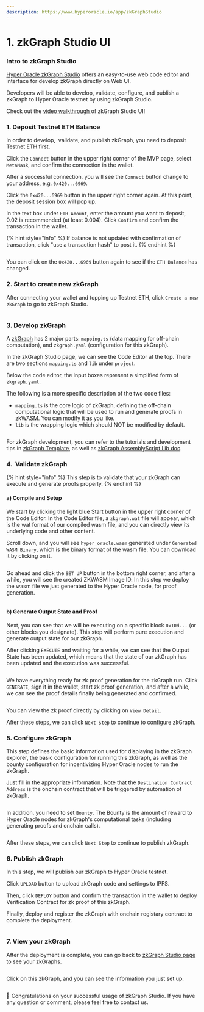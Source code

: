 ```yaml
---
description: https://www.hyperoracle.io/app/zkGraphStudio
---
```


# 1. zkGraph Studio UI

### Intro to zkGraph Studio

[Hyper Oracle zkGraph Studio](https://www.hyperoracle.io/app/zkGraphStudio) offers an easy-to-use web code editor and interface for develop zkGraph directly on Web UI.

Developers will be able to develop, validate, configure, and publish a zkGraph to Hyper Oracle testnet by using zkGraph Studio.

Check out the [video walkthrough ](https://www.youtube.com/watch?v=\_4W615T1gdY)of zkGraph Studio UI!

### 1. Deposit Testnet ETH Balance

In order to develop,  validate, and publish zkGraph, you need to deposit Testnet ETH first.

Click the `Connect` button in the upper right corner of the MVP page, select `MetaMask`, and confirm the connection in the wallet.

After a successful connection, you will see the `Connect` button change to your address, e.g. `0x420...6969`.

Click the `0x420...6969` button in the upper right corner again. At this point, the deposit session box will pop up.

In the text box under `ETH Amount`, enter the amount you want to deposit, 0.02 is recommended (at least 0.004). Click `Confirm` and confirm the transaction in the wallet.

{% hint style="info" %}
If balance is not updated with confirmation of transaction, click "use a transaction hash" to post it.
{% endhint %}

<figure><img src="../../.gitbook/assets/截屏2023-07-22 14.00.34.png" alt=""><figcaption></figcaption></figure>

You can click on the `0x420...6969` button again to see if the `ETH Balance` has changed.

### 2. Start to create new zkGraph

After connecting your wallet and topping up Testnet ETH, click `Create a new zkGraph`  to go to zkGraph Studio.

<figure><img src="../../.gitbook/assets/截屏2023-07-22 14.00.29.png" alt=""><figcaption></figcaption></figure>

### 3. Develop zkGraph

A [zkGraph](broken-reference) has 2 major parts: `mapping.ts` (data mapping for off-chain computation), and `zkgraph.yaml` (configuration for this zkGraph).&#x20;

In the zkGraph Studio page, we can see the Code Editor at the top. There are two sections `mapping.ts` and `lib` under `project`.

Below the code editor, the input boxes represent a simplified form of `zkgraph.yaml`.

The following is a more specific description of the two code files:

* `mapping.ts` is the core logic of zkGraph, defining the off-chain computational logic that will be used to run and generate proofs in zkWASM. You can modify it as you like.
* `lib` is the wrapping logic which should NOT be modified by default.

<figure><img src="../../.gitbook/assets/截屏2023-07-22 14.05.43.png" alt=""><figcaption></figcaption></figure>

For zkGraph development, you can refer to the tutorials and development tips in [zkGraph Template](https://github.com/hyperoracle/zkgraph#zkgraph-template), as well as [zkGraph AssemblyScript Lib doc](../zkgraph-assemblyscript-lib.md).

### 4.  Validate zkGraph

{% hint style="info" %}
This step is to validate that your zkGraph can execute and generate proofs properly.
{% endhint %}

#### a) Compile and Setup

We start by clicking the light blue Start button in the upper right corner of the Code Editor. In the Code Editor file, a `zkgraph.wat` file will appear, which is the wat format of our compiled wasm file, and you can directly view its underlying code and other content.

Scroll down, and you will see `hyper_oracle.wasm` generated under `Generated WASM Binary`, which is the binary format of the wasm file. You can download it by clicking on it.

<figure><img src="../../.gitbook/assets/截屏2023-07-22 14.14.23.png" alt=""><figcaption></figcaption></figure>

Go ahead and click the `SET UP` button in the bottom right corner, and after a while, you will see the created ZKWASM Image ID. In this step we deploy the wasm file we just generated to the Hyper Oracle node, for proof generation.

<figure><img src="../../.gitbook/assets/截屏2023-07-22 14.16.25.png" alt=""><figcaption></figcaption></figure>



#### b) Generate Output State and Proof

Next, you can see that we will be executing on a specific block `0x10d...` (or other blocks you designate). This step will perform pure execution and generate output state for our zkGraph.

After clicking `EXECUTE` and waiting for a while, we can see that the Output State has been updated, which means that the state of our zkGraph has been updated and the execution was successful.

<figure><img src="../../.gitbook/assets/截屏2023-07-22 14.16.30.png" alt=""><figcaption></figcaption></figure>

We have everything ready for zk proof generation for the zkGraph run. Click `GENERATE`, sign it in the wallet, start zk proof generation, and after a while, we can see the proof details finally being generated and confirmed.

<figure><img src="../../.gitbook/assets/截屏2023-07-22 15.17.04.png" alt=""><figcaption></figcaption></figure>

You can view the zk proof directly by clicking on `View Detail`.

After these steps, we can click `Next Step` to continue to configure zkGraph.

### 5. Configure zkGraph

This step defines the basic information used for displaying in the zkGraph explorer, the basic configuration for running this zkGraph, as well as the bounty configuration for incentivizing Hyper Oracle nodes to run the zkGraph.

Just fill in the appropriate information. Note that the `Destination Contract Address`  is the onchain contract that will be triggered by automation of zkGraph.

<figure><img src="../../.gitbook/assets/截屏2023-07-22 15.26.44.png" alt=""><figcaption></figcaption></figure>

In addition, you need to set `Bounty`. The Bounty is the amount of reward to Hyper Oracle nodes for zkGraph's computational tasks (including generating proofs and onchain calls).

<figure><img src="../../.gitbook/assets/截屏2023-07-22 15.29.32.png" alt=""><figcaption></figcaption></figure>

After these steps, we can click `Next Step` to continue to publish zkGraph.

### 6. Publish zkGraph

In this step, we will publish our zkGraph to Hyper Oracle testnet.

Click `UPLOAD` button to upload zkGraph code and settings to IPFS.

Then, click `DEPLOY` button and confirm the transaction in the wallet to deploy Verification Contract for zk proof of this zkGraph.&#x20;

Finally, deploy and register the zkGraph with onchain registary contract to complete the deployment.

<figure><img src="../../.gitbook/assets/截屏2023-07-22 15.36.07.png" alt=""><figcaption></figcaption></figure>

### 7. View your zkGraph

After the deployment is complete, you can go back to [zkGraph Studio page](https://www.hyperoracle.io/app/zkGraphStudio) to see your zkGraphs.

<figure><img src="../../.gitbook/assets/截屏2023-07-22 15.44.38.png" alt=""><figcaption></figcaption></figure>

Click on this zkGraph, and you can see the information you just set up.

<figure><img src="../../.gitbook/assets/截屏2023-07-22 15.46.51.png" alt=""><figcaption></figcaption></figure>

🎉 Congratulations on your successful usage of zkGraph Studio. If you have any question or comment, please feel free to contact us.
